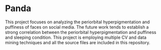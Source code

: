 # Panda

This project focuses on analyzing the periorbital hyperpigmentation and puffiness of faces on social media. The future work tends to establish a strong correlation between the periorbital hyperpigmentation and puffiness and sleeping condition. This project is employing multiple CV and data mining techniques and all the source files are included in this repository.
